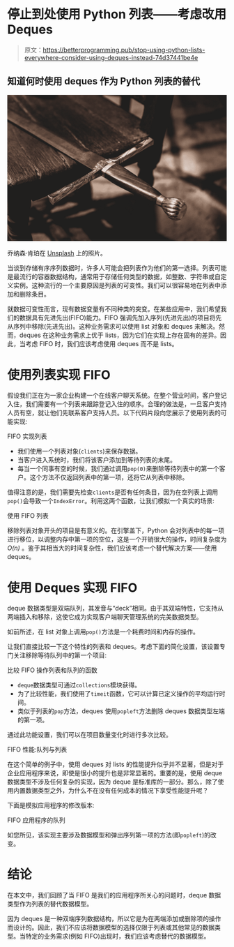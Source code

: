 # 停止到处使用 Python 列表——考虑改用 Deques

> 原文：<https://betterprogramming.pub/stop-using-python-lists-everywhere-consider-using-deques-instead-74d37441be4e>

## 知道何时使用 deques 作为 Python 列表的替代

![](img/999b4e066c46d0b20ac41e3d17787173.png)

乔纳森·肯珀在 [Unsplash](https://unsplash.com?utm_source=medium&utm_medium=referral) 上的照片。

当谈到存储有序序列数据时，许多人可能会把列表作为他们的第一选择。列表可能是最流行的容器数据结构，通常用于存储任何类型的数据，如整数、字符串或自定义实例。这种流行的一个主要原因是列表的可变性。我们可以很容易地在列表中添加和删除条目。

就数据可变性而言，现有数据变量有不同种类的突变。在某些应用中，我们希望我们的数据具有先进先出(FIFO)能力。FIFO 强调先加入序列(先进先出)的项目将先从序列中移除(先进先出)。这种业务需求可以使用 list 对象和 deques 来解决。然而，deques 在这种业务需求上优于 lists，因为它们在实现上存在固有的差异。因此，当考虑 FIFO 时，我们应该考虑使用 deques 而不是 lists。

# 使用列表实现 FIFO

假设我们正在为一家企业构建一个在线客户聊天系统。在整个营业时间，客户登记入住，我们需要有一个列表来跟踪登记入住的顺序。合理的做法是，一旦客户支持人员有空，就让他们先联系客户支持人员。以下代码片段向您展示了使用列表的可能实现:

FIFO 实现列表

*   我们使用一个列表对象(`clients`)来保存数据。
*   当客户进入系统时，我们将该客户添加到等待列表的末尾。
*   每当一个同事有空的时候，我们通过调用`pop(0)`来删除等待列表中的第一个客户。这个方法不仅返回列表中的第一项，还将它从列表中移除。

值得注意的是，我们需要先检查`clients`是否有任何条目，因为在空列表上调用`pop()`会导致一个`IndexError`。利用这两个函数，让我们模拟一个真实的场景:

使用 FIFO 列表

移除列表对象开头的项目是有意义的。在引擎盖下，Python 会对列表中的每一项进行移位，以调整内存中第一项的空位，这是一个开销很大的操作，时间复杂度为 *O(n)* 。鉴于其相当大的时间复杂性，我们应该考虑一个替代解决方案——使用 deques。

# 使用 Deques 实现 FIFO

deque 数据类型是双端队列，其发音与“deck”相同。由于其双端特性，它支持从两端插入和移除，这使它成为实现客户端聊天管理系统的完美数据类型。

如前所述，在 list 对象上调用`pop()`方法是一个耗费时间和内存的操作。

让我们直接比较一下这个特性的列表和 deques。考虑下面的简化设置，该设置专门关注移除等待队列中的第一个项目:

比较 FIFO 操作列表和队列的函数

*   `deque`数据类型可通过`collections`模块获得。
*   为了比较性能，我们使用了`timeit`函数，它可以计算已定义操作的平均运行时间。
*   类似于列表的`pop`方法，deques 使用`popleft`方法删除 deques 数据类型左端的第一项。

通过此功能设置，我们可以在项目数量变化时进行多次比较。

FIFO 性能:队列与列表

在这个简单的例子中，使用 deques 对 lists 的性能提升似乎并不显著，但是对于企业应用程序来说，即使是很小的提升也是非常显著的。重要的是，使用 deque 数据类型不涉及任何复杂的实现，因为 deque 是标准库的一部分。那么，除了使用内置数据类型之外，为什么不在没有任何成本的情况下享受性能提升呢？

下面是模拟应用程序的修改版本:

FIFO 应用程序的队列

如您所见，该实现主要涉及数据模型和弹出序列第一项的方法(即`popleft`)的改变。

# 结论

在本文中，我们回顾了当 FIFO 是我们的应用程序所关心的问题时，deque 数据类型作为列表的替代数据模型。

因为 deques 是一种双端序列数据结构，所以它是为在两端添加或删除项的操作而设计的。因此，我们不应该将数据模型的选择仅限于列表或其他常见的数据类型。当特定的业务需求(例如 FIFO)出现时，我们应该考虑替代的数据模型。